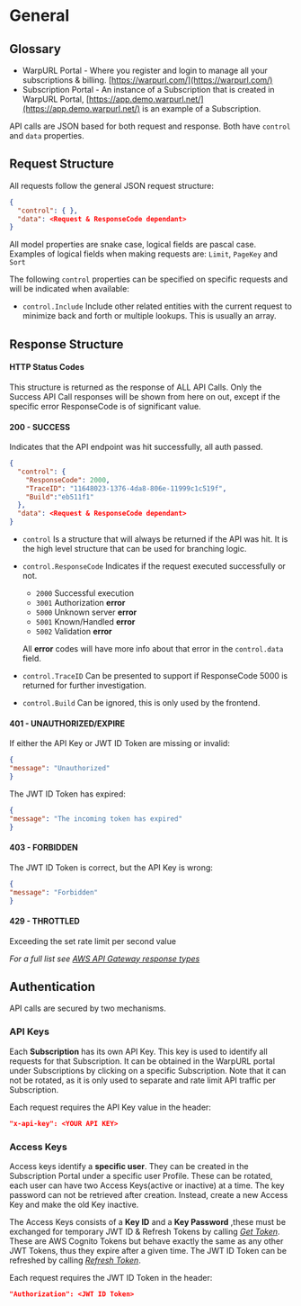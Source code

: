 # General

## Glossary

- WarpURL Portal - Where you register and login to manage all your subscriptions & billing. [https://warpurl.com/](https://warpurl.com/)
- Subscription Portal - An instance of a Subscription that is created in WarpURL Portal, [https://app.demo.warpurl.net/](https://app.demo.warpurl.net/)
    is an example of a Subscription.
  


API calls are JSON based for both request and response. Both have `control` and `data` properties.

## Request Structure

All requests follow the general JSON request structure:
```json
{
  "control": { },
  "data": <Request & ResponseCode dependant>
}
```

All model properties are snake case, logical fields are pascal case.
Examples of logical fields when making requests are: `Limit`, `PageKey` and `Sort`

The following `control` properties can be specified on specific requests and will be indicated when available:
- `control.Include` Include other related entities with the current request to minimize back and forth or multiple lookups. This is usually an array.


## Response Structure

#### HTTP Status Codes

This structure is returned as the response of ALL API Calls. Only the Success API Call responses will be shown from
here on out, except if the specific error ResponseCode is of significant value.

#### 200 - SUCCESS
Indicates that the API endpoint was hit successfully, all auth passed.
```json
{
  "control": { 
    "ResponseCode": 2000, 
    "TraceID": "11648023-1376-4da8-806e-11999c1c519f", 
    "Build":"eb511f1"
  },
  "data": <Request & ResponseCode dependant>
}
```

- `control` Is a structure that will always be returned if the API was hit. It is the high level structure that can be used
  for branching logic.
- `control.ResponseCode` Indicates if the request executed successfully or not.
    - `2000` Successful execution
    - `3001` Authorization **error**
    - `5000` Unknown server **error**
    - `5001` Known/Handled **error**
    - `5002` Validation **error**

  All **error** codes will have more info about that error in the `control.data` field.
- `control.TraceID` Can be presented to support if ResponseCode 5000 is returned for further investigation.
- `control.Build` Can be ignored, this is only used by the frontend.

#### 401 - UNAUTHORIZED/EXPIRE

If either the API Key or JWT ID Token are missing or invalid:
```json
{
"message": "Unauthorized"
}
```

The JWT ID Token has expired:
```json
{
"message": "The incoming token has expired"
}
```

#### 403 - FORBIDDEN
The JWT ID Token is correct, but the API Key is wrong:
```json
{
"message": "Forbidden"
}
```

#### 429 - THROTTLED
Exceeding the set rate limit per second value

*For a full list see [AWS API Gateway response types](https://docs.aws.amazon.com/apigateway/latest/developerguide/supported-gateway-response-types.html)*



## Authentication

API calls are secured by two mechanisms.

### API Keys
Each **Subscription** has its own API Key. This key is used to identify all requests for that Subscription.
It can be obtained in the WarpURL portal under Subscriptions by clicking on a specific Subscription.
Note that it can not be rotated, as it is only used to separate and rate limit API traffic per Subscription.

Each request requires the API Key value in the header:
```json
"x-api-key": <YOUR API KEY>
```


### Access Keys
Access keys identify a **specific user**. They can be created in the Subscription Portal under a specific user Profile.
These can be rotated, each user can have two Access Keys(active or inactive) at a time. The key password can not be retrieved 
after creation. Instead, create a new Access Key and make the old Key inactive.

The Access Keys consists of a **Key ID** and a **Key Password** ,these must be exchanged for temporary JWT ID & Refresh Tokens by calling
*[Get Token](access_key.html#get-token)*. These are AWS Cognito Tokens but behave exactly the same as any other JWT Tokens,
thus they expire after a given time. The JWT ID Token can be refreshed by calling *[Refresh Token](access_key.html#refresh-token)*.

Each request requires the JWT ID Token in the header:
```json
"Authorization": <JWT ID Token>
```

